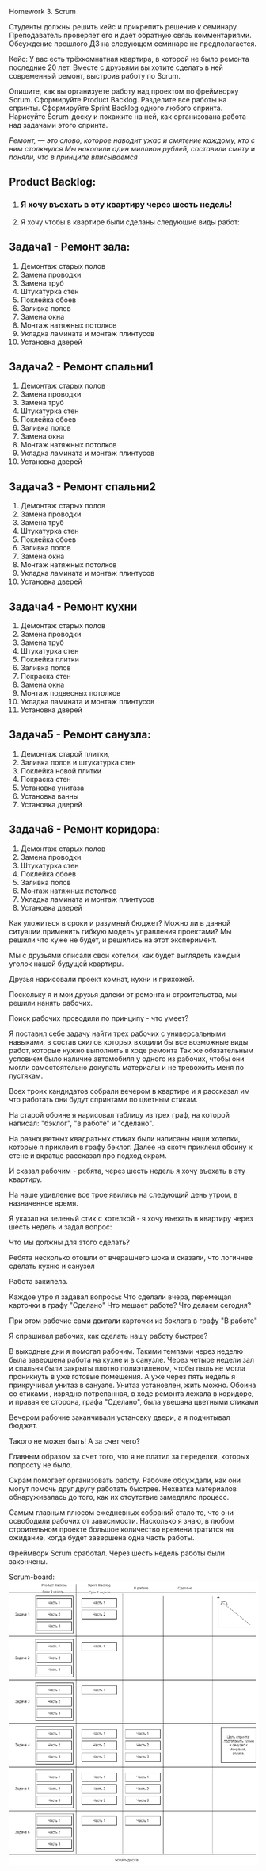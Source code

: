 Homework 3. Scrum

Студенты должны решить кейс и прикрепить решение к семинару. Преподаватель проверяет его и даёт обратную связь комментариями. Обсуждение прошлого ДЗ на следующем семинаре не предполагается.

Кейс:
У вас есть трёхкомнатная квартира, в которой не было ремонта последние 20 лет. Вместе с друзьями вы хотите сделать в ней современный ремонт, выстроив работу по Scrum.

Опишите, как вы организуете работу над проектом по фреймворку Scrum.
Сформируйте Product Backlog.
Разделите все работы на спринты.
Сформируйте Sprint Backlog одного любого спринта.
Нарисуйте Scrum-доску и покажите на ней, как организована работа над задачами этого спринта.

_*Ремонт, — это слово, которое наводит ужас и смятение каждому, кто с ним столкнулся
Мы  накопили один миллион рублей, составили смету и поняли, что в принципе вписываемся*_

## Product Backlog:

1. ### Я хочу въехать в эту квартиру через шесть недель!
2. Я хочу чтобы в квартире были сделаны следующие виды работ:

## Задача1 - Ремонт зала:
1. Демонтаж старых полов
2. Замена проводки
3. Замена труб
4. Штукатурка стен
5. Поклейка обоев
6. Заливка полов
7. Замена окна
8. Монтаж натяжных потолков
9. Укладка ламината и монтаж плинтусов
10. Установка дверей

## Задача2 - Ремонт спальни1
1. Демонтаж старых полов
2. Замена проводки
3. Замена труб
4. Штукатурка стен
5. Поклейка обоев
6. Заливка полов
7. Замена окна
8. Монтаж натяжных потолков
9. Укладка ламината и монтаж плинтусов
10. Установка дверей
 
## Задача3 - Ремонт спальни2
1. Демонтаж старых полов
2. Замена проводки
3. Замена труб
4. Штукатурка стен
5. Поклейка обоев
6. Заливка полов
7. Замена окна
8. Монтаж натяжных потолков
9. Укладка ламината и монтаж плинтусов
10. Установка дверей

## Задача4 - Ремонт кухни 
1. Демонтаж старых полов
2. Замена проводки
3. Замена труб
4. Штукатурка стен
5. Поклейка плитки 
6. Заливка полов
7. Покраска стен
8. Замена окна
9. Монтаж подвесных потолков
10. Укладка ламината и монтаж плинтусов
11. Установка дверей

## Задача5 - Ремонт санузла:
1. Демонтаж старой плитки,
2. Заливка полов и штукатурка стен
3. Поклейка новой плитки
4. Покраска стен
5. Установка унитаза
6. Установка ванны
7. Установка дверей

## Задача6 - Ремонт коридора:
1. Демонтаж старых полов
2. Замена проводки
3. Штукатурка стен
4. Поклейка обоев
5. Заливка полов
6. Монтаж натяжных потолков
7. Укладка ламината и монтаж плинтусов
8. Установка дверей

Как уложиться в сроки и разумный бюджет? Можно ли в данной ситуации применить гибкую модель управления проектами?
Мы решили что хуже не будет, и решились на этот эксперимент.

Мы с друзьями описали свои хотелки,  как будет выглядеть каждый уголок нашей будущей квартиры.

Друзья нарисовали проект комнат, кухни и прихожей.

Поскольку я и мои друзья далеки от ремонта и строительства, мы решили нанять рабочих.

Поиск рабочих проводили по принципу - что умеет?

Я поставил себе задачу найти трех рабочих с универсальными навыками, в состав скилов которых входили бы все возможные виды работ, которые нужно выполнить в ходе ремонта
Так же обязательным условием было наличие автомобиля у одного из рабочих, чтобы они могли самостоятельно докупать материалы и не тревожить меня по пустякам.

Всех троих кандидатов собрали вечером в квартире и я рассказал им что работать они будут спринтами по цветным стикам.

На старой обоине я нарисовал таблицу из трех граф, на которой написал: "бэклог", "в работе" и "сделано".

На разноцветных квадратных стиках были написаны наши хотелки, которые я приклеил в графу бэклог.
Далее на скотч приклеил обоину к стене и вкратце рассказал про подход скрам.

И сказал рабочим - ребята, через шесть недель я хочу въехать в эту квартиру.

На наше удивление все трое явились на следующий день утром, в назначенное время.

Я указал на зеленый стик с хотелкой - я хочу въехать в квартиру через шесть недель и задал вопрос:

Что мы должны для этого сделать?

Ребята несколько отошли от вчерашнего шока и сказали, что логичнее сделать кухню и санузел

Работа закипела.

Каждое утро я задавал вопросы:
Что сделали вчера, перемещая карточки в графу "Сделано"
Что мешает работе?
Что делаем сегодня?

При этом рабочие сами двигали карточки из бэклога в графу "В работе"

Я спрашивал рабочих, как сделать нашу работу быстрее?

В выходные дни я помогал рабочим.
Такими темпами через неделю была завершена работа на кухне и в санузле.
Через четыре недели зал и спальня были закрыты плотно полиэтиленом, чтобы пыль не могла проникнуть в уже готовые помещения.
А уже через пять недель я прикручивал унитаз в санузле.
Унитаз установлен, жить можно.
Обоина со стиками , изрядно потрепанная, в ходе ремонта лежала в коридоре, и правая ее сторона, графа "Сделано", была увешана цветными стиками

Вечером рабочие заканчивали установку двери, а я подчитывал бюджет.

Такого не может быть! А за счет чего?

Главным образом за счет того, что я не платил за переделки, которых попросту не было.

Скрам помогает организовать работу.
Рабочие обсуждали, как они могут помочь друг другу работать быстрее. Нехватка материалов обнаруживалась до того, как их отсутствие замедляло процесс. 

Самым главным плюсом ежедневных собраний стало то, что они освободили рабочих от зависимости. Насколько я знаю, в любом строительном проекте большое количество времени тратится на ожидание, когда будет завершена одна часть работы.

Фреймворк Scrum сработал. Через шесть недель работы были закончены.

Scrum-board: ![Scrum_board](Scrum_board.png)